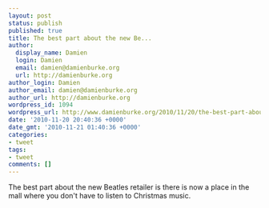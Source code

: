 ```yaml
---
layout: post
status: publish
published: true
title: The best part about the new Be...
author:
  display_name: Damien
  login: Damien
  email: damien@damienburke.org
  url: http://damienburke.org
author_login: Damien
author_email: damien@damienburke.org
author_url: http://damienburke.org
wordpress_id: 1094
wordpress_url: http://www.damienburke.org/2010/11/20/the-best-part-about-the-new-be/
date: '2010-11-20 20:40:36 +0000'
date_gmt: '2010-11-21 01:40:36 +0000'
categories:
- tweet
tags:
- tweet
comments: []
---
```

<p>The best part about the new Beatles retailer is there is now a place in the mall where you don't have to listen to Christmas music.</p>
